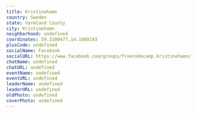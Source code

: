 ```yaml
---
title: Kristinehamn
country: Sweden
state: Varmland County
city: Kristinehamn
neighborhood: undefined
coordinates: 59.3100677,14.1089193
plusCode: undefined
socialName: Facebook
socialURL: https://www.facebook.com/groups/freecodecamp.kristinehamn/
chatName: undefined
chatURL: undefined
eventName: undefined
eventURL: undefined
leaderName: undefined
leaderURL: undefined
oldPhoto: undefined
coverPhoto: undefined
---
```

